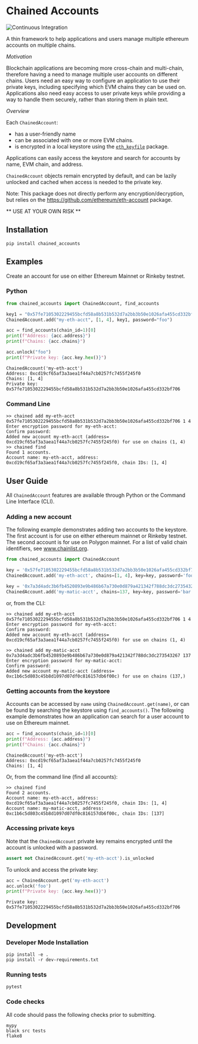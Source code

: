# Chained Accounts

![Continuous Integration](https://github.com/tellor-io/pytelliot/actions/workflows/py39.yml/badge.svg)

A thin framework to help applications and users manage multiple ethereum accounts on multiple chains.

*Motivation*

Blockchain applications are becoming more cross-chain and multi-chain, therefore having a need to manage multiple user
accounts on different chains. Users need an easy way to configure an application to use their private keys, including
specifying which EVM chains they can be used on. Applications also need easy access to user private keys while providing
a way to handle them securely, rather than storing them in plain text.

*Overview*

Each `ChainedAccount`:

- has a user-friendly name
- can be associated with one or more EVM chains.
- is encrypted in a local keystore using the [`eth_keyfile`](https://github.com/ethereum/eth-keyfile) package.

Applications can easily access the keystore and search for accounts by name, EVM chain, and address.

`ChainedAccount` objects remain encrypted by default, and can be lazily unlocked and cached when access is needed to the private key.

Note: This package does not directly perform any encryption/decryption, but relies on the
https://github.com/ethereum/eth-account package.

** USE AT YOUR OWN RISK **

## Installation

    pip install chained_accounts

## Examples

Create an account for use on either Ethereum Mainnet or Rinkeby testnet.

### Python

```python
from chained_accounts import ChainedAccount, find_accounts

key1 = "0x57fe7105302229455bcfd58a8b531b532d7a2bb3b50e1026afa455cd332bf706"
ChainedAccount.add("my-eth-acct", [1, 4], key1, password="foo")

acc = find_accounts(chain_id=1)[0]
print(f"Address: {acc.address}")
print(f"Chains: {acc.chains}")

acc.unlock("foo")
print(f"Private key: {acc.key.hex()}")
```

```pycon
ChainedAccount('my-eth-acct')
Address: 0xcd19cf65af3a3aea1f44a7cb0257fc7455f245f0
Chains: [1, 4]
Private key: 0x57fe7105302229455bcfd58a8b531b532d7a2bb3b50e1026afa455cd332bf706
```
### Command Line

    >> chained add my-eth-acct 0x57fe7105302229455bcfd58a8b531b532d7a2bb3b50e1026afa455cd332bf706 1 4
    Enter encryption password for my-eth-acct: 
    Confirm password:
    Added new account my-eth-acct (address= 0xcd19cf65af3a3aea1f44a7cb0257fc7455f245f0) for use on chains (1, 4)
    >> chained find
    Found 1 accounts.
    Account name: my-eth-acct, address: 0xcd19cf65af3a3aea1f44a7cb0257fc7455f245f0, chain IDs: [1, 4]


## User Guide

All `ChainedAccount` features are available through Python or the Command Line Interface (CLI).

### Adding a new account

The following example demonstrates adding two accounts to the keystore. The first account is for use on either ethereum
mainnet or Rinkeby testnet. The second account is for use on Polygon mainnet. For a list of valid chain identifiers,
see www.chainlist.org.

```python
from chained_accounts import ChainedAccount

key = '0x57fe7105302229455bcfd58a8b531b532d7a2bb3b50e1026afa455cd332bf706'
ChainedAccount.add('my-eth-acct', chains=[1, 4], key=key, password='foo')

key = '0x7a3d4adc3b6fb4520893e9b486b67a730e0d879a421342f788dc3dc273543267'
ChainedAccount.add('my-matic-acct', chains=137, key=key, password='bar')
```

or, from the CLI:

    >> chained add my-eth-acct 0x57fe7105302229455bcfd58a8b531b532d7a2bb3b50e1026afa455cd332bf706 1 4
    Enter encryption password for my-eth-acct: 
    Confirm password:
    Added new account my-eth-acct (address= 0xcd19cf65af3a3aea1f44a7cb0257fc7455f245f0) for use on chains (1, 4)

    >> chained add my-matic-acct 0x7a3d4adc3b6fb4520893e9b486b67a730e0d879a421342f788dc3dc273543267 137
    Enter encryption password for my-matic-acct: 
    Confirm password: 
    Added new account my-matic-acct (address= 0xc1b6c5d803c45b8d1097d07df0c816157db6f00c) for use on chains (137,)

### Getting accounts from the keystore

Accounts can be accessed by `name` using `ChainedAccount.get(name)`, or can be found by searching the keystore
using `find_accounts()`. The following example demonstrates how an application can search for a user account to use on
Ethereum mainnet.

```python
acc = find_accounts(chain_id=1)[0]
print(f"Address: {acc.address}")
print(f"Chains: {acc.chains}")
```

```pycon
ChainedAccount('my-eth-acct')
Address: 0xcd19cf65af3a3aea1f44a7cb0257fc7455f245f0
Chains: [1, 4]
```

Or, from the command line (find all accounts):

    >> chained find
    Found 2 accounts.
    Account name: my-eth-acct, address: 0xcd19cf65af3a3aea1f44a7cb0257fc7455f245f0, chain IDs: [1, 4]
    Account name: my-matic-acct, address: 0xc1b6c5d803c45b8d1097d07df0c816157db6f00c, chain IDs: [137]

### Accessing private keys

Note that the `ChainedAccount` private key remains encrypted until the account is unlocked with a password.

```python
assert not ChainedAccount.get('my-eth-acct').is_unlocked
```

To unlock and access the private key:

```python
acc = ChainedAccount.get('my-eth-acct')
acc.unlock('foo')
print(f"Private key: {acc.key.hex()}")
```

```pycon
Private key: 0x57fe7105302229455bcfd58a8b531b532d7a2bb3b50e1026afa455cd332bf706
```

## Development

### Developer Mode Installation

    pip install -e .
    pip install -r dev-requirements.txt

### Running tests

    pytest

### Code checks

All code should pass the following checks prior to submitting.

    mypy
    black src tests
    flake8



